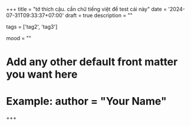 +++
title = "tớ thích cậu. cần chữ tiếng việt để test cái này"
date = '2024-07-31T09:33:37+07:00'
draft = true
description = ""

tags = ['tag2', 'tag3']

mood = ""

# Add any other default front matter you want here
# Example: author = "Your Name"
+++
